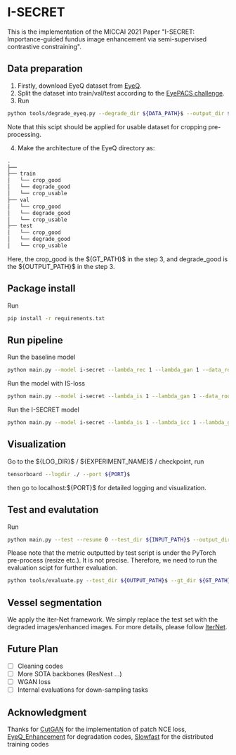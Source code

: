 # I-SECRET

This is the implementation of the MICCAI 2021 Paper "I-SECRET: Importance-guided fundus image enhancement via semi-supervised contrastive constraining". 

## Data preparation
1. Firstly, download EyeQ dataset from [EyeQ](https://github.com/HzFu/EyeQ).
2. Split the dataset into train/val/test according to the [EyePACS challenge](https://www.kaggle.com/c/diabetic-retinopathy-detection).
3. Run
```bash
python tools/degrade_eyeq.py --degrade_dir ${DATA_PATH}$ --output_dir $OUTPUT_PATH$ --mask_dir ${MASK_PATH}$ --gt_dir ${GT_PATH}$.
```
Note that this scipt should be applied for usable dataset for cropping pre-processing.

4. Make the architecture of the EyeQ directory as:
```bash
.
├── 
├── train
│   └── crop_good
│   └── degrade_good
│   └── crop_usable
├── val
│   └── crop_good
│   └── degrade_good
│   └── crop_usable
├── test
│   └── crop_good
│   └── degrade_good
│   └── crop_usable
```
Here, the crop_good is the \${GT_PATH}\$ in the step 3, and degrade_good is the \${OUTPUT_PATH}\$ in the step 3.

## Package install
Run
``` bash
pip install -r requirements.txt
```


## Run pipeline
Run the baseline model
```bash
python main.py --model i-secret --lambda_rec 1 --lambda_gan 1 --data_root_dir ${DATA_DIR}$ --gpu ${GPU_INDEXS}$ -- batch size {BATCH_SIZE}$  --name baseline --experiment_root_dir ${LOG_DIR}$
```

Run the model with IS-loss
```bash
python main.py --model i-secret --lambda_is 1 --lambda_gan 1 --data_root_dir ${DATA_DIR}$ --gpu ${GPU_INDEXS}$ -- batch size {BATCH_SIZE}$  --name is_loss --experiment_root_dir ${LOG_DIR}$
```

Run the I-SECRET model 
```bash
python main.py --model i-secret --lambda_is 1 --lambda_icc 1 --lambda_gan 1 --data_root_dir ${DATA_DIR}$ --gpu ${GPU_INDEXS}$ -- batch size {BATCH_SIZE}$  --name i-secret --experiment_root_dir ${LOG_DIR}$
```
## Visualization
Go to the \${LOG_DIR}\$ / \${EXPERIMENT_NAME}\$ / checkpoint, run
```bash
tensorboard --logdir ./ --port ${PORT}$
```
then go to localhost:\${PORT}\$ for detailed logging and visualization.

## Test and evalutation
Run 
```bash
python main.py --test --resume 0 --test_dir ${INPUT_PATH}$ --output_dir ${OUTPUT_PATH}$ --name ${EXPERIMENT_NAME}$ --gpu ${GPU_INDEXS}$ -- batch size {BATCH_SIZE}$ 
```
Please note that the metric outputted by test script is under the PyTorch pre-process (resize etc.). It is not precise. Therefore, we need to run the evaluation scipt for further evaluation.
``` bash
python tools/evaluate.py --test_dir ${OUTPUT_PATH}$ --gt_dir ${GT_PATH}$
```
## Vessel segmentation
We apply the iter-Net framework. We simply replace the test set with the degraded images/enhanced images. For more details, please follow [IterNet](https://github.com/conscienceli/IterNet). 

## Future Plan
- [ ] Cleaning codes
- [ ] More SOTA backbones (ResNest ...)
- [ ] WGAN loss
- [ ] Internal evaluations for down-sampling tasks

## Acknowledgment
Thanks for [CutGAN](https://github.com/taesungp/contrastive-unpaired-translation) for the implementation of patch NCE loss, [EyeQ_Enhancement](https://github.com/HzFu/EyeQ_Enhancement) for degradation codes, [Slowfast](https://github.com/facebookresearch/SlowFast) for the distributed training codes

